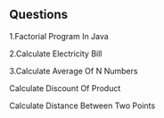 ## Questions

<p>1.Factorial Program In Java</p>
<p>2.Calculate Electricity Bill
<p>3.Calculate Average Of N Numbers</p>
<p>Calculate Discount Of Product</p>
<p>Calculate Distance Between Two Points</p>
